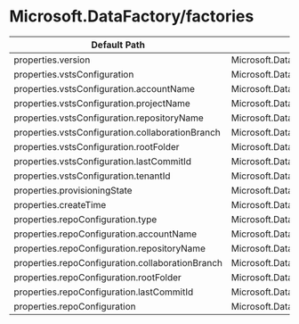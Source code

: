 # Microsoft.DataFactory/factories

| Default Path | Alias |
|---|---|
| properties.version | Microsoft.DataFactory/factories/version |
| properties.vstsConfiguration | Microsoft.DataFactory/factories/vstsConfiguration |
| properties.vstsConfiguration.accountName | Microsoft.DataFactory/factories/vstsConfiguration.accountName |
| properties.vstsConfiguration.projectName | Microsoft.DataFactory/factories/vstsConfiguration.projectName |
| properties.vstsConfiguration.repositoryName | Microsoft.DataFactory/factories/vstsConfiguration.repositoryName |
| properties.vstsConfiguration.collaborationBranch | Microsoft.DataFactory/factories/vstsConfiguration.collaborationBranch |
| properties.vstsConfiguration.rootFolder | Microsoft.DataFactory/factories/vstsConfiguration.rootFolder |
| properties.vstsConfiguration.lastCommitId | Microsoft.DataFactory/factories/vstsConfiguration.lastCommitId |
| properties.vstsConfiguration.tenantId | Microsoft.DataFactory/factories/vstsConfiguration.tenantId |
| properties.provisioningState | Microsoft.DataFactory/factories/provisioningState |
| properties.createTime | Microsoft.DataFactory/factories/createTime |
| properties.repoConfiguration.type | Microsoft.DataFactory/factories/repoConfiguration.type |
| properties.repoConfiguration.accountName | Microsoft.DataFactory/factories/repoConfiguration.accountName |
| properties.repoConfiguration.repositoryName | Microsoft.DataFactory/factories/repoConfiguration.repositoryName |
| properties.repoConfiguration.collaborationBranch | Microsoft.DataFactory/factories/repoConfiguration.collaborationBranch |
| properties.repoConfiguration.rootFolder | Microsoft.DataFactory/factories/repoConfiguration.rootFolder |
| properties.repoConfiguration.lastCommitId | Microsoft.DataFactory/factories/repoConfiguration.lastCommitId |
| properties.repoConfiguration | Microsoft.DataFactory/factories/repoConfiguration |


